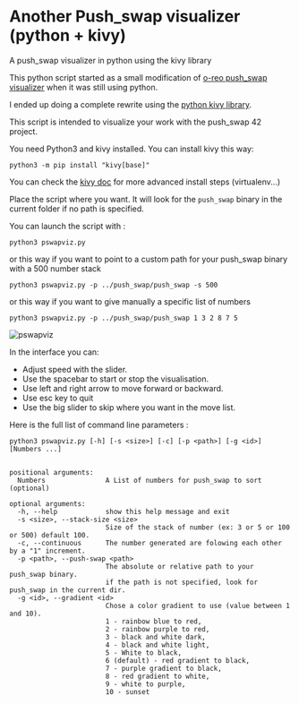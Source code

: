 # Another Push_swap visualizer (python + kivy)
A push_swap visualizer in python using the kivy library

This python script started as a small modification of [o-reo push_swap visualizer](https://github.com/o-reo/push_swap_visualizer) when it was still using python.

I ended up doing a complete rewrite using the [python kivy library](https://kivy.org/).

This script is intended to visualize your work with the push_swap 42 project.

You need Python3 and kivy installed. You can install kivy this way:
```
python3 -m pip install "kivy[base]"
```
You can check the [kivy doc](https://kivy.org/doc/stable/gettingstarted/installation.html) for more advanced install steps (virtualenv...)

Place the script where you want. It will look for the ``push_swap`` binary in the 
current folder if no path is specified.

You can launch the script with :
```
python3 pswapviz.py
```
or this way if you want to point to a custom path for your push_swap binary with a 500 number stack
```
python3 pswapviz.py -p ../push_swap/push_swap -s 500
```
or this way if you want to give manually a specific list of numbers
```
python3 pswapviz.py -p ../push_swap/push_swap 1 3 2 8 7 5
```
![pswapviz](https://user-images.githubusercontent.com/4463409/178237182-2c559b7d-a8ad-4b8e-a042-53df358cc17d.png)

In the interface you can:
- Adjust speed with the slider.
- Use the spacebar to start or stop the visualisation.
- Use left and right arrow to move forward or backward.
- Use esc key to quit
- Use the big slider to skip where you want in the move list.

Here is the full list of command line parameters :
```
python3 pswapviz.py [-h] [-s <size>] [-c] [-p <path>] [-g <id>] [Numbers ...]


positional arguments:
  Numbers               A List of numbers for push_swap to sort (optional)

optional arguments:
  -h, --help            show this help message and exit
  -s <size>, --stack-size <size>
                        Size of the stack of number (ex: 3 or 5 or 100 or 500) default 100.
  -c, --continuous      The number generated are folowing each other by a "1" increment.
  -p <path>, --push-swap <path>
                        The absolute or relative path to your push_swap binary. 
                        if the path is not specified, look for push_swap in the current dir.
  -g <id>, --gradient <id>
                        Chose a color gradient to use (value between 1 and 10). 
                        1 - rainbow blue to red,
                        2 - rainbow purple to red,
                        3 - black and white dark,
                        4 - black and white light,
                        5 - White to black,
                        6 (default) - red gradient to black,
                        7 - purple gradient to black,
                        8 - red gradient to white,
                        9 - white to purple, 
                        10 - sunset
```
